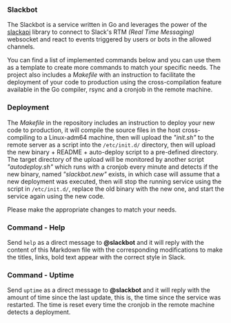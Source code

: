 ### Slackbot

The Slackbot is a service written in Go and leverages the power of the [slackapi](https://github.com/cixtor/slackapi) library to connect to Slack's RTM _(Real Time Messaging)_ websocket and react to events triggered by users or bots in the allowed channels.

You can find a list of implemented commands below and you can use them as a template to create more commands to match your specific needs. The project also includes a _Makefile_ with an instruction to facilitate the deployment of your code to production using the cross-compilation feature available in the Go compiler, rsync and a cronjob in the remote machine.

### Deployment

The _Makefile_ in the repository includes an instruction to deploy your new code to production, it will compile the source files in the host cross-compiling to a Linux-adm64 machine, then will upload the _"init.sh"_ to the remote server as a script into the `/etc/init.d/` directory, then will upload the new binary + README + auto-deploy script to a pre-defined directory. The target directory of the upload will be monitored by another script _"autodeploy.sh"_ which runs with a cronjob every minute and detects if the new binary, named _"slackbot.new"_ exists, in which case will assume that a new deployment was executed, then will stop the running service using the script in `/etc/init.d/`, replace the old binary with the new one, and start the service again using the new code.

Please make the appropriate changes to match your needs.

### Command - Help

Send `help` as a direct message to **@slackbot** and it will reply with the content of this Markdown file with the corresponding modifications to make the titles, links, bold text appear with the correct style in Slack.

### Command - Uptime

Send `uptime` as a direct message to **@slackbot** and it will reply with the amount of time since the last update, this is, the time since the service was restarted. The time is reset every time the cronjob in the remote machine detects a deployment.
